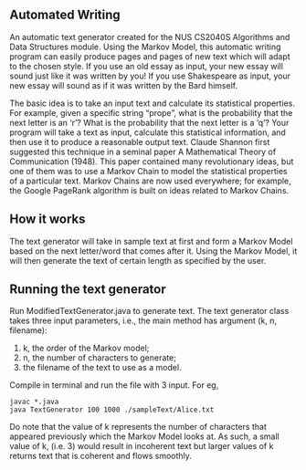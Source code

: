 ## Automated Writing

An automatic text generator created for the NUS CS2040S Algorithms and Data Structures module. Using the Markov Model, this automatic writing program can easily produce pages and pages of new text which will adapt to the chosen style. If you use an old essay as input, your new essay will sound just like it was written by you! If you use Shakespeare as input, your new essay will sound as if it was written by the Bard himself.

The basic idea is to take an input text and calculate its statistical properties. For example, given a specific string “prope”, what is the probability that the next letter is an ‘r’? What is the probability that the next letter is a ‘q’? Your program will take a text as input, calculate this statistical information, and then use it to produce a reasonable output text. Claude Shannon first suggested this technique in a seminal paper A Mathematical Theory of Communication (1948). This paper contained many revolutionary ideas, but one of them was to use a Markov Chain to model the statistical properties of a particular text. Markov Chains are now used everywhere; for example, the Google PageRank algorithm is built on ideas related to Markov Chains.

## How it works
The text generator will take in sample text at first and form a Markov Model based on the next letter/word that comes after it. Using the Markov Model, it will then generate the text of certain length as specified by the user.

## Running the text generator
Run ModifiedTextGenerator.java to generate text. The text generator class takes three input parameters, i.e., the main method has
argument (k, n, filename):
1. k, the order of the Markov model;
2. n, the number of characters to generate;
3. the filename of the text to use as a model.

Compile in terminal and run the file with 3 input. For eg,
```
javac *.java
java TextGenerator 100 1000 ./sampleText/Alice.txt
```
Do note that the value of k represents the number of characters that appeared previously which the Markov Model looks at. As such, a small value of k, (i.e. 3) would result in incoherent text but larger values of k returns text that is coherent and flows smoothly.
